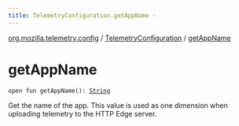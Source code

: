 ```yaml
---
title: TelemetryConfiguration.getAppName - 
---
```


[org.mozilla.telemetry.config](../index.html) / [TelemetryConfiguration](index.html) / [getAppName](./get-app-name.html)

# getAppName

`open fun getAppName(): `[`String`](https://kotlinlang.org/api/latest/jvm/stdlib/kotlin/-string/index.html)

Get the name of the app. This value is used as one dimension when uploading telemetry to the HTTP Edge server.

